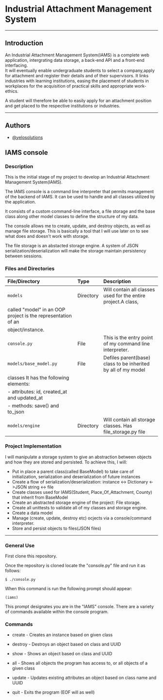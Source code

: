 # **Industrial Attachment Management System**
---
## **Introduction**

An Industrial Attachment Management System(IAMS) is a complete web application, intergrating data storage, a back-end API and a front-end interfacing.  
It will eventually enable undergraduate students to select a company,apply for attachment and register their details and of their supervisors. 
It links industries with learning institutions, easing the placement of students in workplaces for
the acquisition of practical skills and appropriate work-ethics.

A student will therefore be able to easily apply for an attachment position and get placed to the respective institutions or industries.

---
## Authors

- [@yelosolutions](https://www.github.com/yelosolutions)

## **IAMS console**
### Description

This is the initial stage of my project to develop an Industrial Attachment Management System(IAMS).

The IAMS console is a command line interpreter that permits management of the backend of IAMS.
It can be used to handle and all classes utilized by the application.

It consists of a custom command-line interface, a file storage and the base class along other model classes to define the structure of my data.

The console allows me to create, update, and destroy objects, as well as manage file storage. This is basically a tool that I will use later on to see what does and doesn't work with storage.

The file storage is an abstacted storage engine. A system of JSON serialization/deserialization will make the storage maintain persistency between sessions.

### Files and Directories

| File/Directory 	| Type	    | Description						   |
| :-------------------- | :-------- | :----------------------------------------------------------- |
| `models`	 	| Directory | Will contain all classes used for the entire project.A class,|
		 	 	      called "model" in an OOP project is the representation of an |
		 		      object/instance.					           |
| `console.py`		| File      | This is the entry point of my command line interpreter.      |
| `models/base_model.py`| File      | Defiles parent(base) class to be inherited by all of my model|
 		        	      classes It has the following elements:     		   |
 				      - attributes: id, created_at and updated_at                  |
 			              - methods: save() and to_json 				   |
| `models/engine`       | Directory | Will contain all storage classes. Has file_storage.py file   |

### Project Implementation
I will manipulate a storage system to give an abstraction between objects and how they are stored and persisted. To achieve this, I will:

* Put in place a parent class(called BaseModel) to take care of initialization, serialization and deserialization of future instances
* Create a flow of serialization/deserialization: instance <-> Dictionary <->JSON string <-> file
* Create classes used for IAMS(Student, Place_Of_Attachment, County) that inherit from BaseModel
* Create an abstracted storage engine of the project: File storage.
* Create all unittests to validate all of my classes and storage engine.
* Create a data model
* Manage (create, update, destroy etc) ocjects via a console/command interpreter.
* Store and persist objects to files(JSON files)
---
### General Use
First clone this repository.

Once the repository is cloned locate the "console.py" file and run it as follows:

```
$ ./console.py 
```
When this command is run the following prompt should appear:
``` 
(iams)
```
This prompt designates you are in the "IAMS" console. There are a variety of commands available within the console program.

### Commands
* create - Creates an instance based on given class

* destroy - Destroys an object based on class and UUID

* show - Shows an object based on class and UUID

* all - Shows all objects the program has access to, or all objects of a given class

* update - Updates existing attributes an object based on class name and UUID

* quit - Exits the program (EOF will as well)

```
